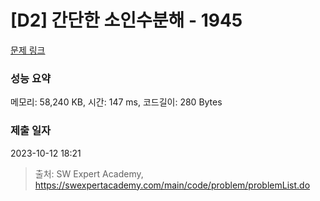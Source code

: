 # [D2] 간단한 소인수분해 - 1945 

[문제 링크](https://swexpertacademy.com/main/code/problem/problemDetail.do?contestProbId=AV5Pl0Q6ANQDFAUq) 

### 성능 요약

메모리: 58,240 KB, 시간: 147 ms, 코드길이: 280 Bytes

### 제출 일자

2023-10-12 18:21



> 출처: SW Expert Academy, https://swexpertacademy.com/main/code/problem/problemList.do